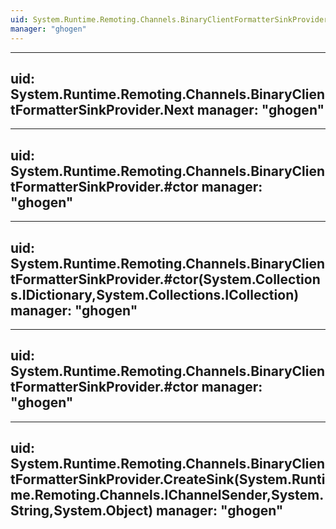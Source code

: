 ```yaml
---
uid: System.Runtime.Remoting.Channels.BinaryClientFormatterSinkProvider
manager: "ghogen"
---
```


---
uid: System.Runtime.Remoting.Channels.BinaryClientFormatterSinkProvider.Next
manager: "ghogen"
---

---
uid: System.Runtime.Remoting.Channels.BinaryClientFormatterSinkProvider.#ctor
manager: "ghogen"
---

---
uid: System.Runtime.Remoting.Channels.BinaryClientFormatterSinkProvider.#ctor(System.Collections.IDictionary,System.Collections.ICollection)
manager: "ghogen"
---

---
uid: System.Runtime.Remoting.Channels.BinaryClientFormatterSinkProvider.#ctor
manager: "ghogen"
---

---
uid: System.Runtime.Remoting.Channels.BinaryClientFormatterSinkProvider.CreateSink(System.Runtime.Remoting.Channels.IChannelSender,System.String,System.Object)
manager: "ghogen"
---
